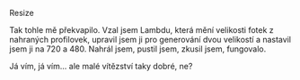 Resize

Tak tohle mě překvapilo. Vzal jsem Lambdu, která mění velikosti fotek z nahraných profilovek, upravil jsem ji pro generování dvou velikostí a nastavil jsem ji na 720 a 480. Nahrál jsem, pustil jsem, zkusil jsem, fungovalo.

Já vím, já vím... ale malé vítězství taky dobré, ne?